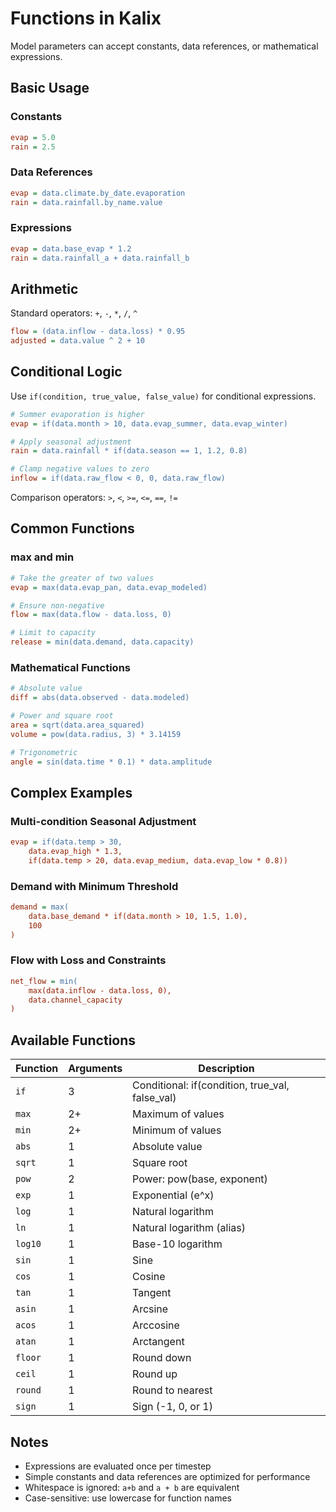 # Functions in Kalix

Model parameters can accept constants, data references, or mathematical expressions.

## Basic Usage

### Constants
```ini
evap = 5.0
rain = 2.5
```

### Data References
```ini
evap = data.climate.by_date.evaporation
rain = data.rainfall.by_name.value
```

### Expressions
```ini
evap = data.base_evap * 1.2
rain = data.rainfall_a + data.rainfall_b
```

## Arithmetic

Standard operators: `+`, `-`, `*`, `/`, `^`

```ini
flow = (data.inflow - data.loss) * 0.95
adjusted = data.value ^ 2 + 10
```

## Conditional Logic

Use `if(condition, true_value, false_value)` for conditional expressions.

```ini
# Summer evaporation is higher
evap = if(data.month > 10, data.evap_summer, data.evap_winter)

# Apply seasonal adjustment
rain = data.rainfall * if(data.season == 1, 1.2, 0.8)

# Clamp negative values to zero
inflow = if(data.raw_flow < 0, 0, data.raw_flow)
```

Comparison operators: `>`, `<`, `>=`, `<=`, `==`, `!=`

## Common Functions

### max and min
```ini
# Take the greater of two values
evap = max(data.evap_pan, data.evap_modeled)

# Ensure non-negative
flow = max(data.flow - data.loss, 0)

# Limit to capacity
release = min(data.demand, data.capacity)
```

### Mathematical Functions
```ini
# Absolute value
diff = abs(data.observed - data.modeled)

# Power and square root
area = sqrt(data.area_squared)
volume = pow(data.radius, 3) * 3.14159

# Trigonometric
angle = sin(data.time * 0.1) * data.amplitude
```

## Complex Examples

### Multi-condition Seasonal Adjustment
```ini
evap = if(data.temp > 30,
    data.evap_high * 1.3,
    if(data.temp > 20, data.evap_medium, data.evap_low * 0.8))
```

### Demand with Minimum Threshold
```ini
demand = max(
    data.base_demand * if(data.month > 10, 1.5, 1.0),
    100
)
```

### Flow with Loss and Constraints
```ini
net_flow = min(
    max(data.inflow - data.loss, 0),
    data.channel_capacity
)
```

## Available Functions

| Function | Arguments | Description |
|----------|-----------|-------------|
| `if` | 3 | Conditional: if(condition, true_val, false_val) |
| `max` | 2+ | Maximum of values |
| `min` | 2+ | Minimum of values |
| `abs` | 1 | Absolute value |
| `sqrt` | 1 | Square root |
| `pow` | 2 | Power: pow(base, exponent) |
| `exp` | 1 | Exponential (e^x) |
| `log` | 1 | Natural logarithm |
| `ln` | 1 | Natural logarithm (alias) |
| `log10` | 1 | Base-10 logarithm |
| `sin` | 1 | Sine |
| `cos` | 1 | Cosine |
| `tan` | 1 | Tangent |
| `asin` | 1 | Arcsine |
| `acos` | 1 | Arccosine |
| `atan` | 1 | Arctangent |
| `floor` | 1 | Round down |
| `ceil` | 1 | Round up |
| `round` | 1 | Round to nearest |
| `sign` | 1 | Sign (-1, 0, or 1) |

## Notes

- Expressions are evaluated once per timestep
- Simple constants and data references are optimized for performance
- Whitespace is ignored: `a+b` and `a + b` are equivalent
- Case-sensitive: use lowercase for function names
